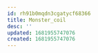 ```yaml
---
id: rh91b0mqdn3cgatycf68366
title: Monster_coil
desc: ''
updated: 1681955747076
created: 1681955747076
---
```

